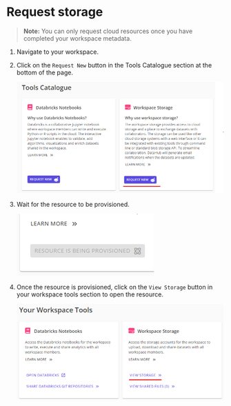 # Request storage

> **Note:** You can only request cloud resources once you have completed your workspace metadata.

1. Navigate to your workspace.
1. Click on the `Request New` button in the Tools Catalogue section at the bottom of the page.

    ![request storage](request-new-storage.png)

1. Wait for the resource to be provisioned.

    ![resource is being provisioned](resource-is-being-provisioned.png)

1. Once the resource is provisioned, click on the `View Storage` button in your workspace tools section to open the resource.

    ![view storage](view-storage.png)